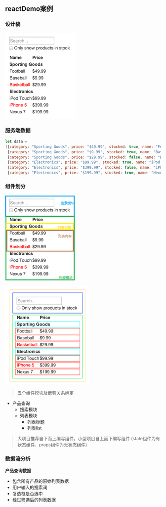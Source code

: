 ## reactDemo案例

### 设计稿

![Image](./img/design_require.png)

### 服务端数据

```js
let data =
[{category: "Sporting Goods", price: "$49.99", stocked: true, name: "Football"},
 {category: "Sporting Goods", price: "$9.99", stocked: true, name: "Baseball"},
 {category: "Sporting Goods", price: "$29.99", stocked: false, name: "Basketball"},
 {category: "Electronics", price: "$99.99", stocked: true, name: "iPod Touch"},
 {category: "Electronics", price: "$399.99", stocked: false, name: "iPhone 5"},
 {category: "Electronics", price: "$199.99", stocked: true, name: "Nexus 7"}];
```

### 组件划分

![Image](./img/design_module.png)

![Image](./img/components_divide.png)

> 五个组件模块及嵌套关系确定

+ 产品查询
    + 搜索模块
    + 列表模块
        + 列表标题
        + 列表list

> 大项目推荐自下而上编写组件，小型项目自上而下编写组件 (state组件为有状态组件，props组件为无状态组件)

### 数据流分析

**产品查询数据**
+ 包含所有产品的原始列表数据
+ 用户输入的搜索词
+ 复选框是否选中
+ 经过筛选后的列表数据


